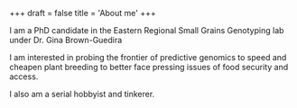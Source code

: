 +++
draft = false
title = 'About me'
+++

I am a PhD candidate in the Eastern Regional Small Grains Genotyping lab under Dr. Gina Brown-Guedira

I am interested in probing the frontier of predictive genomics to speed and cheapen plant breeding to better face pressing issues of food security and access.

I also am a serial hobbyist and tinkerer.
